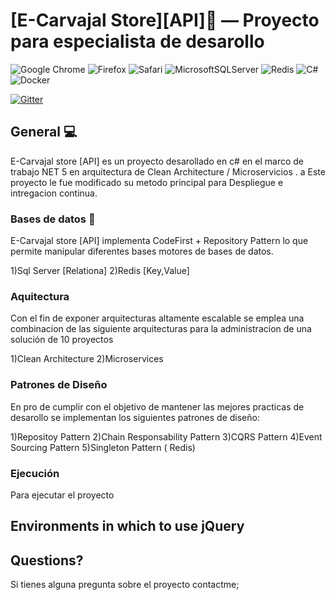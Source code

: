 [E-Carvajal Store][API]:convenience_store: — Proyecto para especialista de desarollo 
==================================================

![Google Chrome](https://img.shields.io/badge/Google%20Chrome-4285F4?style=for-the-badge&logo=GoogleChrome&logoColor=white)
![Firefox](https://img.shields.io/badge/Firefox-FF7139?style=for-the-badge&logo=Firefox-Browser&logoColor=white)
![Safari](https://img.shields.io/badge/Safari-000000?style=for-the-badge&logo=Safari&logoColor=white)
![MicrosoftSQLServer](https://img.shields.io/badge/Microsoft%20SQL%20Sever-CC2927?style=for-the-badge&logo=microsoft%20sql%20server&logoColor=white)
![Redis](https://img.shields.io/badge/redis-%23DD0031.svg?style=for-the-badge&logo=redis&logoColor=white)
![C#](https://img.shields.io/badge/c%23-%23239120.svg?style=for-the-badge&logo=c-sharp&logoColor=white)
![Docker](https://img.shields.io/badge/docker-%230db7ed.svg?style=for-the-badge&logo=docker&logoColor=white)


[![Gitter](https://badges.gitter.im/jquery/jquery.svg)](https://gitter.im/jquery/jquery?utm_source=badge&utm_medium=badge&utm_campaign=pr-badge)

General :computer:
--------------------------------------

E-Carvajal store [API]  es un proyecto desarollado en c# en el marco de trabajo NET 5 en arquitectura de Clean Architecture / Microservicios . a Este proyecto le fue modificado su metodo principal para Despliegue e intregacion continua. 


### Bases de datos :file_folder:

E-Carvajal store [API] implementa CodeFirst + Repository Pattern lo que permite manipular diferentes bases motores de bases de datos.

1)Sql Server [Relationa]
2)Redis [Key,Value]

### Aquitectura

Con el fin de exponer arquitecturas altamente escalable se emplea una combinacion de las siguiente arquitecturas para la administracion de una solución de 10 proyectos

1)Clean Architecture
2)Microservices



### Patrones de Diseño

En pro de cumplir con el objetivo de mantener las mejores practicas de desarollo se implementan los siguientes patrones de diseño:

1)Repositoy Pattern
2)Chain Responsability Pattern
3)CQRS Pattern
4)Event Sourcing Pattern
5)Singleton Pattern ( Redis)

### Ejecución

Para ejecutar el proyecto 

Environments in which to use jQuery
--------------------------------------


Questions?
----------

Si tienes alguna pregunta sobre el proyecto contactme;

